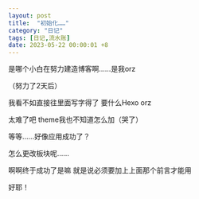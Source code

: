 ```yaml
---
layout: post
title:  "初始化……"
category: "日记"
tags: [日记,流水账]
date: 2023-05-22 00:00:01 +8
---
```

是哪个小白在努力建造博客啊……是我orz 

（努力了2天后）

我看不如直接往里面写字得了 要什么Hexo orz

太难了吧 theme我也不知道怎么加（哭了）

等等……好像应用成功了？

怎么更改板块呢……

啊啊终于成功了是嘛 就是说必须要加上上面那个前言才能用

好耶！